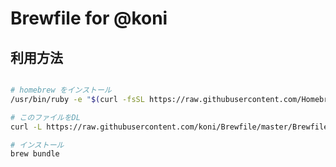# Brewfile for @koni

## 利用方法


```bash

# homebrew をインストール
/usr/bin/ruby -e "$(curl -fsSL https://raw.githubusercontent.com/Homebrew/install/master/install)"

# このファイルをDL
curl -L https://raw.githubusercontent.com/koni/Brewfile/master/Brewfile > ./Brewfile

# インストール
brew bundle
```

